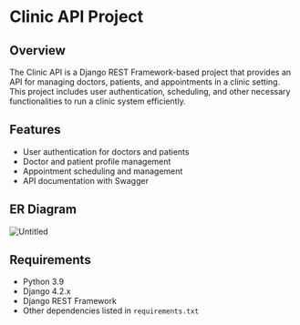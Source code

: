 # Clinic API Project

## Overview
The Clinic API is a Django REST Framework-based project that provides an API for managing doctors, patients, and appointments in a clinic setting.
This project includes user authentication, scheduling, and other necessary functionalities to run a clinic system efficiently.

## Features
- User authentication for doctors and patients
- Doctor and patient profile management
- Appointment scheduling and management
- API documentation with Swagger


## ER Diagram
![Untitled](https://github.com/user-attachments/assets/8346cb7e-40e7-46e1-9110-5817798a5cd2)



## Requirements
- Python 3.9
- Django 4.2.x
- Django REST Framework
- Other dependencies listed in `requirements.txt`
